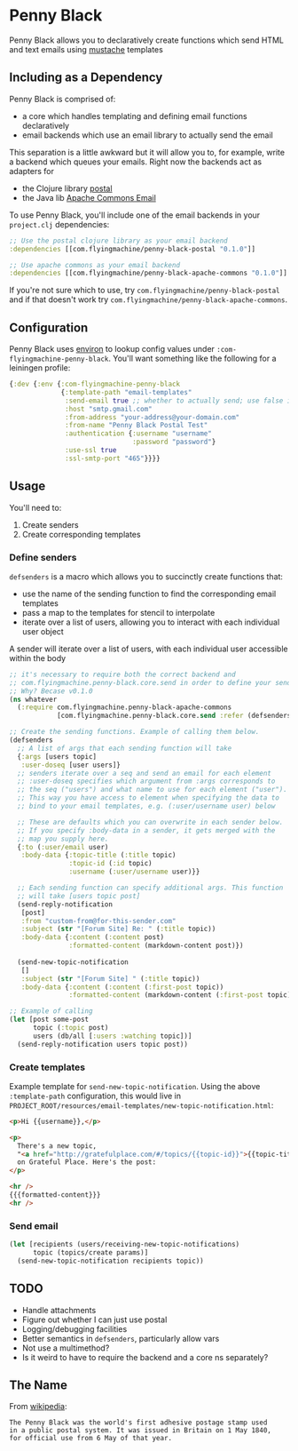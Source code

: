 # Penny Black

Penny Black allows you to declaratively create functions which send
HTML and text emails using [mustache](http://mustache.github.io/)
templates

## Including as a Dependency

Penny Black is comprised of:

* a core which handles templating and defining email functions
  declaratively
* email backends which use an email library to actually send the email

This separation is a little awkward but it will allow you to, for
example, write a backend which queues your emails. Right now the
backends act as adapters for

* the Clojure library [postal](https://github.com/drewr/postal)
* the Java lib [Apache Commons Email](http://commons.apache.org/proper/commons-email/)

To use Penny Black, you'll include one of the email backends in your
`project.clj` dependencies:

```clojure
;; Use the postal clojure library as your email backend
:dependencies [[com.flyingmachine/penny-black-postal "0.1.0"]]

;; Use apache commons as your email backend
:dependencies [[com.flyingmachine/penny-black-apache-commons "0.1.0"]]
```

If you're not sure which to use, try
`com.flyingmachine/penny-black-postal` and if that doesn't work try
`com.flyingmachine/penny-black-apache-commons`.

## Configuration

Penny Black uses [environ](https://github.com/weavejester/environ) to
lookup config values under `:com-flyingmachine-penny-black`. You'll
want something like the following for a leiningen profile:

```clojure
{:dev {:env {:com-flyingmachine-penny-black
             {:template-path "email-templates"
              :send-email true ;; whether to actually send; use false in development
              :host "smtp.gmail.com"
              :from-address "your-address@your-domain.com"
              :from-name "Penny Black Postal Test"
              :authentication {:username "username"
                               :password "password"}
              :use-ssl true
              :ssl-smtp-port "465"}}}}
```

## Usage

You'll need to:

1. Create senders
2. Create corresponding templates

### Define senders

`defsenders` is a macro which allows you to succinctly create
functions that:

* use the name of the sending function to find the corresponding email
  templates
* pass a map to the templates for stencil to interpolate
* iterate over a list of users, allowing you to interact with each
  individual user object

A sender will iterate over a list of users, with each individual user
accessible within the body

```clojure
;; it's necessary to require both the correct backend and
;; com.flyingmachine.penny-black.core.send in order to define your senders
;; Why? Becase v0.1.0
(ns whatever
  (:require com.flyingmachine.penny-black-apache-commons
            [com.flyingmachine.penny-black.core.send :refer (defsenders)]))

;; Create the sending functions. Example of calling them below.
(defsenders
  ;; A list of args that each sending function will take
  {:args [users topic]
   :user-doseq [user users]}
  ;; senders iterate over a seq and send an email for each element
  ;; :user-doseq specifies which argument from :args corresponds to
  ;; the seq ("users") and what name to use for each element ("user").
  ;; This way you have access to element when specifying the data to
  ;; bind to your email templates, e.g. (:user/username user) below

  ;; These are defaults which you can overwrite in each sender below.
  ;; If you specify :body-data in a sender, it gets merged with the
  ;; map you supply here.
  {:to (:user/email user)
   :body-data {:topic-title (:title topic)
               :topic-id (:id topic)
               :username (:user/username user)}}

  ;; Each sending function can specify additional args. This function
  ;; will take [users topic post]
  (send-reply-notification
   [post]
   :from "custom-from@for-this-sender.com"
   :subject (str "[Forum Site] Re: " (:title topic))
   :body-data {:content (:content post)
               :formatted-content (markdown-content post)})
  
  (send-new-topic-notification
   []
   :subject (str "[Forum Site] " (:title topic))
   :body-data {:content (:content (:first-post topic))
               :formatted-content (markdown-content (:first-post topic))}))

;; Example of calling
(let [post some-post
      topic (:topic post)
      users (db/all [:users :watching topic])]
  (send-reply-notification users topic post))
```

### Create templates

Example template for `send-new-topic-notification`. Using the above
`:template-path` configuration, this would live in
`PROJECT_ROOT/resources/email-templates/new-topic-notification.html`:

```html
<p>Hi {{username}},</p>

<p>
  There's a new topic,
  "<a href="http://gratefulplace.com/#/topics/{{topic-id}}">{{topic-title}}</a>",
  on Grateful Place. Here's the post:
</p>

<hr />
{{{formatted-content}}}
<hr />
```

### Send email

```clojure
(let [recipients (users/receiving-new-topic-notifications)
      topic (topics/create params)]
  (send-new-topic-notification recipients topic))
```

## TODO

* Handle attachments
* Figure out whether I can just use postal
* Logging/debugging facilities
* Better semantics in `defsenders`, particularly allow vars
* Not use a multimethod?
* Is it weird to have to require the backend and a core ns separately?

## The Name

From [wikipedia](http://en.wikipedia.org/wiki/Penny_Black):

    The Penny Black was the world's first adhesive postage stamp used
    in a public postal system. It was issued in Britain on 1 May 1840,
    for official use from 6 May of that year.
